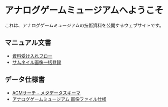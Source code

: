 # アナログゲームミュージアムへようこそ

これは、アナログゲームミュージアムの技術資料を公開するウェブサイトです。

## マニュアル文書
- [資料受け入れフロー](manuals/collection_intake_process)
- [サムネイル画像一括登録](manuals/image_bulk_import)

## データ仕様書
- [AGMサーチ - メタデータスキーマ](../schemas/metadata-schema)
- [アナログゲームミュージアム 画像ファイル仕様](../imaging/image_spec)